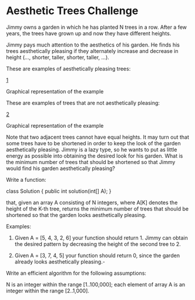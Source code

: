 # Aesthetic Trees Challenge

Jimmy owns a garden in which he has planted N trees in a row. After a few years, the trees have grown up and now they have different heights.

Jimmy pays much attention to the aesthetics of his garden. He finds his trees aesthetically pleasing if they alternately increase and decrease in height (..., shorter, taller, shorter, taller, ...).

These are examples of aesthetically pleasing trees:

[1](https://raw.githubusercontent.com/farhad-taran/AestheticTrees/master/docs/1.png)

Graphical representation of the example

These are examples of trees that are not aesthetically pleasing:

[2](https://raw.githubusercontent.com/farhad-taran/AestheticTrees/master/docs/2.png)

Graphical representation of the example

Note that two adjacent trees cannot have equal heights. It may turn out that some trees have to be shortened in order to keep the look of the garden aesthetically pleasing. Jimmy is a lazy type, so he wants to put as little energy as possible into obtaining the desired look for his garden. What is the minimum number of trees that should be shortened so that Jimmy would find his garden aesthetically pleasing?

Write a function:

class Solution { public int solution(int[] A); }

that, given an array A consisting of N integers, where A[K] denotes the height of the K-th tree, returns the minimum number of trees that should be shortened so that the garden looks aesthetically pleasing.

Examples:

1. Given A = [5, 4, 3, 2, 6] your function should return 1. Jimmy can obtain the desired pattern by decreasing the height of the second tree to 2.

2. Given A = [3, 7, 4, 5] your function should return 0, since the garden already looks aesthetically pleasing.-

Write an efficient algorithm for the following assumptions:

N is an integer within the range [1..100,000];
each element of array A is an integer within the range [2..1,000].
